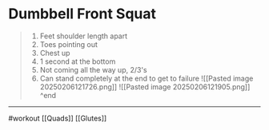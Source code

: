 # Dumbbell Front Squat
>1. Feet shoulder length apart
>2. Toes pointing out
>3. Chest up
>4. 1 second at the bottom
>5. Not coming all the way up, 2/3's
>6. Can stand completely at the end to get to failure
>![[Pasted image 20250206121726.png]]
>![[Pasted image 20250206121905.png]]
^end
---
#workout [[Quads]] [[Glutes]]